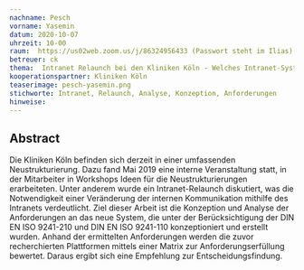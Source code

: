 ```yaml
---
nachname: Pesch
vorname: Yasemin
datum: 2020-10-07
uhrzeit: 10-00
raum:  https://us02web.zoom.us/j/86324956433 (Passwort steht im Ilias)
betreuer: ck
thema: 	Intranet Relaunch bei den Kliniken Köln - Welches Intranet-System eignet sich anhand der erarbeiteten Anforderungen für die Kliniken Köln?
kooperationspartner: Kliniken Köln
teaserimage: pesch-yasemin.png
stichworte: Intranet, Relaunch, Analyse, Konzeption, Anforderungen
hinweise:
---
```


## Abstract
Die Kliniken Köln befinden sich derzeit in einer umfassenden Neustrukturierung. Dazu fand Mai 2019 eine interne Veranstaltung statt, in der Mitarbeiter in Workshops Ideen für die Neustrukturierungen erarbeiteten. Unter anderem wurde ein Intranet-Relaunch diskutiert, was die Notwendigkeit einer Veränderung der internen Kommunikation mithilfe des Intranets verdeutlicht. Ziel dieser Arbeit ist die Konzeption und Analyse der Anforderungen an das neue System, die unter der Berücksichtigung der DIN EN ISO 9241-210 und DIN EN ISO 9241-110 konzeptioniert und erstellt wurden. Anhand der ermittelten Anforderungen werden die zuvor recherchierten Plattformen mittels einer Matrix zur Anforderungserfüllung bewertet. Daraus ergibt sich eine Empfehlung zur Entscheidungsfindung. 
